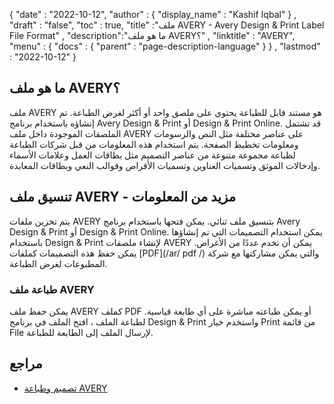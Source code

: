{
  "date" : "2022-10-12",
  "author" : {
    "display_name" : "Kashif Iqbal"
} ,
  "draft" : "false",
  "toc" : true,
  "title" :"ملف AVERY - Avery Design & Print Label File Format" ,
  "description":"ما هو ملف AVERY؟" ,
  "linktitle" : "AVERY",
  "menu" : {
    "docs" : {
      "parent" : "page-description-language"
}
} ,
  "lastmod" : "2022-10-12"
}

## ما هو ملف AVERY؟

ملف AVERY هو مستند قابل للطباعة يحتوي على ملصق واحد أو أكثر لغرض الطباعة. تم إنشاؤه باستخدام برنامج Avery Design & Print أو Design & Print Online. قد تشتمل الملصقات الموجودة داخل ملف AVERY على عناصر مختلفة مثل النص والرسومات ومعلومات تخطيط الصفحة. يتم استخدام هذه المعلومات من قبل شركات الطباعة لطباعة مجموعة متنوعة من عناصر التصميم مثل بطاقات العمل وعلامات الأسماء وإدخالات الموثق وتسميات العناوين وتسميات الأقراص وقوالب النعي وبطاقات المعايدة.

## تنسيق ملف AVERY - مزيد من المعلومات

يتم تخزين ملفات AVERY بتنسيق ملف ثنائي. يمكن فتحها باستخدام برنامج Avery Design & Print أو Design & Print Online. يمكن استخدام التصميمات التي تم إنشاؤها باستخدام Design & Print لإنشاء ملصقات AVERY يمكن أن تخدم عددًا من الأغراض. يمكن حفظ هذه التصميمات كملفات [PDF](/ar/ pdf /) والتي يمكن مشاركتها مع شركة المطبوعات لغرض الطباعة.

### طباعة ملف AVERY

يمكن حفظ ملف AVERY كملف PDF أو يمكن طباعته مباشرة على أي طابعة قياسية. لطباعة الملف ، افتح الملف في برنامج Design & Print واستخدم خيار Print من قائمة File لإرسال الملف إلى الطابعة للطباعة.

## مراجع

* [تصميم وطباعة AVERY](https://www.avery.com/software/design-and-print/)

